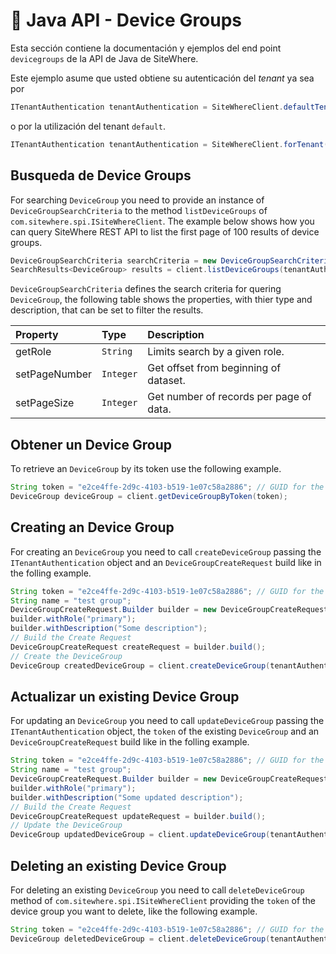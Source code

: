 # :book: Java API - Device Groups

<Seo/>

Esta sección contiene la documentación y ejemplos del end point `devicegroups` de la API de Java de SiteWhere.

Este ejemplo asume que usted obtiene su autenticación del *tenant* ya sea por

```java
ITenantAuthentication tenantAuthentication = SiteWhereClient.defaultTenant();
```

o por la utilización del tenant `default`.

```java
ITenantAuthentication tenantAuthentication = SiteWhereClient.forTenant("token", "auth");
```

## Busqueda de Device Groups

For searching `DeviceGroup` you need to provide an instance of `DeviceGroupSearchCriteria` to the method
`listDeviceGroups` of `com.sitewhere.spi.ISiteWhereClient`. The example below shows how you can query SiteWhere
REST API to list the first page of 100 results of device groups.

```java
DeviceGroupSearchCriteria searchCriteria = new DeviceGroupSearchCriteria(1, 100);
SearchResults<DeviceGroup> results = client.listDeviceGroups(tenantAuthentication, searchCriteria);
```

`DeviceGroupSearchCriteria` defines the search criteria for quering `DeviceGroup`, the following table shows the properties, with 
thier type and description, that can be set to filter the results.

| Property               | Type        | Description                                                    |
|:-----------------------|:------------|:---------------------------------------------------------------|
| getRole                | `String`    | Limits search by a given role.                                 |
| setPageNumber          | `Integer`   | Get offset from beginning of dataset.                          |
| setPageSize            | `Integer`   | Get number of records per page of data.                        |

## Obtener un Device Group

To retrieve an `DeviceGroup` by its token use the following example.

```java
String token = "e2ce4ffe-2d9c-4103-b519-1e07c58a2886"; // GUID for the DeviceGroup
DeviceGroup deviceGroup = client.getDeviceGroupByToken(token);
```

## Creating an Device Group

For creating an `DeviceGroup` you need to call `createDeviceGroup` passing the `ITenantAuthentication` object and an
`DeviceGroupCreateRequest` build like in the folling example.

```java
String token = "e2ce4ffe-2d9c-4103-b519-1e07c58a2886"; // GUID for the DeviceGroup
String name = "test group";
DeviceGroupCreateRequest.Builder builder = new DeviceGroupCreateRequest.Builder(token, name);
builder.withRole("primary");
builder.withDescription("Some description");
// Build the Create Request
DeviceGroupCreateRequest createRequest = builder.build();
// Create the DeviceGroup
DeviceGroup createdDeviceGroup = client.createDeviceGroup(tenantAuthentication, createRequest);
```

## Actualizar un existing Device Group

For updating an `DeviceGroup` you need to call `updateDeviceGroup` passing the `ITenantAuthentication` object,
the `token` of the existing `DeviceGroup` and an `DeviceGroupCreateRequest` build like in the folling example.

```java
String token = "e2ce4ffe-2d9c-4103-b519-1e07c58a2886"; // GUID for the DeviceGroup
String name = "test group";
DeviceGroupCreateRequest.Builder builder = new DeviceGroupCreateRequest.Builder(token, name);
builder.withRole("primary");
builder.withDescription("Some updated description");
// Build the Create Request
DeviceGroupCreateRequest updateRequest = builder.build();
// Update the DeviceGroup
DeviceGroup updatedDeviceGroup = client.updateDeviceGroup(tenantAuthentication, token, updateRequest);
```

## Deleting an existing Device Group

For deleting an existing `DeviceGroup` you need to call `deleteDeviceGroup` method of `com.sitewhere.spi.ISiteWhereClient`
providing the `token` of the device group you want to delete, like the following example.

```java
String token = "e2ce4ffe-2d9c-4103-b519-1e07c58a2886"; // GUID for the DeviceGroup
DeviceGroup deletedDeviceGroup = client.deleteDeviceGroup(tenantAuthentication, token);
```
